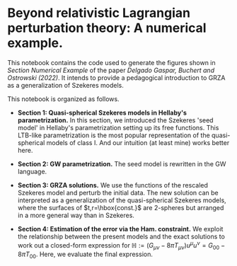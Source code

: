 # Beyond relativistic Lagrangian perturbation theory: A numerical example.

This notebook contains the code used to generate the figures shown in *Section Numerical Example* of the paper *Delgado Gaspar, Buchert and Ostrowski (2022)*. It intends to provide a pedagogical introduction to GRZA as a generalization of Szekeres models.

This notebook is organized as follows.

- **Section 1: Quasi-spherical Szekeres models in Hellaby's parametrization.** In this section, we introduced the Szekeres 'seed model' in Hellaby's parametrization setting up its free functions. This LTB-like parametrization is the most popular representation of the quasi-spherical models of class I. And our intuition (at least mine) works better here.

- **Section 2: GW parametrization.** The seed model is rewritten in the GW language.

- **Section 3: GRZA solutions.** We use the functions of the rescaled Szekeres model and perturb the initial data. The new solution can be interpreted as a generalization of the quasi-spherical Szekeres models, where the surfaces of $t,r=\hbox{const.}$ are 2-spheres but arranged in a more general way than in Szekeres.

- **Section 4: Estimation of the error via the Ham. constraint.** We exploit the relationship between the present models and the exact solutions to work out a closed-form expression for $\mathbb{H}:= \left(G_{\mu\nu}-8\pi T_{\mu\nu}\right) u^\mu u^\nu=  G_{00}-8\pi T_{00}$. Here, we evaluate the final expression.

